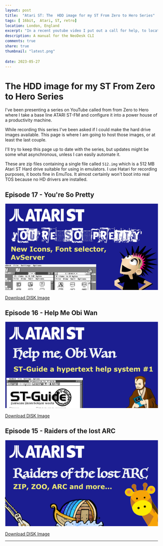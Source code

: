 ```yaml
---
layout: post
title:  "Atari ST: The  HDD image for my ST From Zero to Hero Series"
tags: [ 16bit,  Atari, ST, retro]
location: London, England
excerpt: "In a recent youtube video I put out a call for help, to locate a copy of the manual for the Atari ST app, NeoDesc CLI."
description: A manual for the NeoDesk CLI
comments: true
share: true
thumbnail: "latest.png"

date: 2023-05-27
---
```





# The  HDD image for my ST From Zero to Hero Series

I've been presenting a series on YouTube called from from Zero to Hero where I take a base line ATARI ST-FM and
configure it into a power house of a productivity machine.

While recording this series I've been asked if I could make the hard drive images available. This page is where I am going to host those images, or at least the last couple.

I'll try to keep this page up to date with the series, but updates might be some what asynchronous, unless I can easily automate it.

These are zip files containing a single file called `512.img` which is a 512 MB Atari ST Hard drive suitable for using in emulators. I use Hatari
for recording purposes, it boots fine in EmuTos. It almost certainly won't boot into real TOS because no HD drivers are installed.


## Episode 17 - You're So Pretty

![Thumbnail for the episode](../thumbs/ep-017-pretty.png)

<div class="downloadButton">
    <a href="{{ site.baseurl }}/hdd/ep_017_hdd_img.zip" class="downloadLink" >Download DISK Image </a>
</div>


## Episode 16 - Help Me Obi Wan

![Thumbnail for the episode](../thumbs/ep-016-obi.png)

<div class="downloadButton">
    <a href="{{ site.baseurl }}/hdd/ep_016_hdd_img.zip" class="downloadLink" >Download DISK Image </a>
</div>


## Episode 15 - Raiders of the lost ARC

![Thumbnail for the episode](../thumbs/ep-015-raiders.png)

<div class="downloadButton">
    <a href="{{ site.baseurl }}/hdd/ep_015_hdd_img.zip" class="downloadLink" >Download DISK Image </a>
</div>


---

